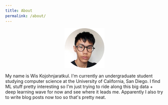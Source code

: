 ```yaml
---
title: About
permalink: /about/
---
```


<p align="center"> 
<img src="https://raw.githubusercontent.com/wiskojo/wiskojo.github.io/master/resources/about/lmao%20circle.png" width="25%" height="25%">
</p>

My name is Wis Kojohnjaratkul. I'm currently an undergraduate student studying computer science at the University of California, San Diego. I find ML stuff pretty interesting so I'm just trying to ride along this big data + deep learning wave for now and see where it leads me. Apparently I also try to write blog posts now too so that's pretty neat.
